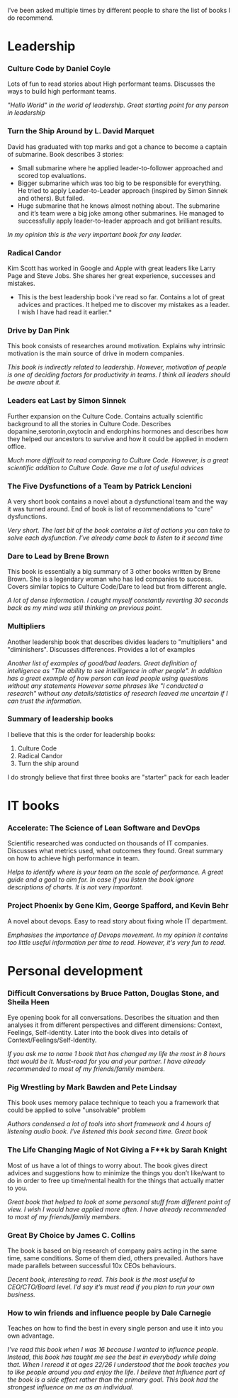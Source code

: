 I’ve been asked multiple times by different people to share the list of books I do recommend.

# Leadership

### Culture Code by Daniel Coyle
Lots of fun to read stories about High performant teams. Discusses the ways to build high performant teams.

*"Hello World" in the world of leadership. Great starting point for any person in leadership*

### Turn the Ship Around by L. David Marquet
David has graduated with top marks and got a chance to become a captain of submarine. Book describes 3 stories:

* Small submarine where he applied leader-to-follower approached and scored top evaluations.
* Bigger submarine which was too big to be responsible for everything. He tried to apply Leader-to-Leader approach (inspired by Simon Sinnek and others). But failed.
* Huge submarine that he knows almost nothing about. The submarine and it’s team were a big joke among other submarines. He managed to successfully apply leader-to-leader approach and got brilliant results.

*In my opinion this is the very important book for any leader.*

### Radical Candor 
Kim Scott has worked in Google and Apple with great leaders like Larry Page and Steve Jobs. She shares her great experience, successes and mistakes. 

* This is the best leadership book i've read so far. Contains a lot of great advices and practices. It helped me to discover my mistakes as a leader. I wish I have had read it earlier.*

###  Drive by Dan Pink
This book consists of researches around motivation. Explains why intrinsic motivation is the main source of drive in modern companies.

*This book is indirectly related to leadership. However, motivation of people is one of deciding factors for productivity in teams. I think all leaders should be aware about it.*

###  Leaders eat Last by Simon Sinnek
Further expansion on the Culture Code. Contains actually scientific background to all the stories in Culture Code. Describes dopamine,serotonin,oxytocin and endorphins hormones and describes how they helped our ancestors to survive and how it could be applied in modern office.

*Much more difficult to read comparing to Culture Code. However, is a great scientific addition to Culture Code. Gave me a lot of useful advices*

### The Five Dysfunctions of a Team by Patrick Lencioni
A very short book contains a novel about a dysfunctional team and the way it was turned around. End of book is list of recommendations to "cure" dysfunctions.

*Very short. The last bit of the book contains a list of actions you can take to solve each dysfunction. I've already came back to listen to it second time*
 
### Dare to Lead by Brene Brown
This book is essentially a big summary of 3 other books written by Brene Brown. She is a legendary woman who has led companies to success. Covers similar topics to Culture Code/Dare to lead but from different angle.

*A lot of dense information. I caught myself constantly reverting 30 seconds back as my mind was still thinking on previous point.*

###  Multipliers
Another leadership book that describes divides leaders to "multipliers" and "diminishers". Discusses differences. Provides a lot of examples 

*Another list of examples of good/bad leaders.*
*Great definition of intelligence as "The ability to see intelligence in other people".*
*In addition has a great example of how person can lead people using questions without any statements*
*However some phrases like "I conducted a research" without any details/statistics of research leaved me uncertain if I can trust the information.*

### Summary of leadership books
I believe that this is the order for leadership books:
1. Culture Code
2. Radical Candor
3. Turn the ship around

I do strongly believe that first three books are "starter" pack for each leader

# IT books
### Accelerate: The Science of Lean Software and DevOps
Scientific researched was conducted on thousands of IT companies. Discusses what metrics used, what outcomes they found. Great summary on how to achieve high performance in team.

*Helps to identify where is your team on the scale of performance. A great guide and a goal to aim for.*
*In case if you listen the book ignore descriptions of charts. It is not very important.*
 
### Project Phoenix by Gene Kim, George Spafford, and Kevin Behr
A novel about devops. Easy to read story about fixing whole IT department.

*Emphasises the importance of Devops movement. In my opinion it contains too little useful information per time to read. However, it's very fun to read.*

# Personal development

### Difficult Conversations by Bruce Patton, Douglas Stone, and Sheila Heen
Eye opening book for all conversations. Describes the situation and then analyses it from different perspectives and different dimensions: Context, Feelings, Self-identity. Later into the book dives into details of Context/Feelings/Self-Identity.

*If you ask me to name 1 book that has changed my life the most in 8 hours that would be it. Must-read for you and your partner. I have already recommended to most of my friends/family members.*

### Pig Wrestling by Mark Bawden and Pete Lindsay
This book uses memory palace technique to teach you a framework that could be applied to solve "unsolvable" problem

*Authors condensed a lot of tools into short framework and 4 hours of listening audio book. I've listened this book second time. Great book*

### The Life Changing Magic of Not Giving a F**k by Sarah Knight
Most of us have a lot of things to worry about. The book gives direct advices and suggestions how to minimize the things you don’t like/want to do in order to free up time/mental health for the things that actually matter to you.

*Great book that helped to look at some personal stuff from different point of view. I wish I would have applied more often. I have already recommended to most of my friends/family members.*

### Great By Choice by James C. Collins
The book is based on big research of company pairs acting in the same time, same conditions. Some of them died, others prevailed. Authors have made parallels between successful 10x CEOs behaviours.

*Decent book, interesting to read. This book is the most useful to CEO/CTO/Board level. I’d say it’s must read if you plan to run your own business.*


### How to win friends and influence people by Dale Carnegie
Teaches on how to find the best in every single person and use it into you own advantage.

*I’ve read this book when I was 16 because I wanted to influence people. Instead, this book has taught me see the best in everybody while doing that.*
*When I reread it at ages 22/26 I understood that the book teaches you to like people around you and enjoy the life.*
*I believe that Influence part of the book is a side effect rather than the primary goal.*
*This book had the strongest influence on me as an individual.*
